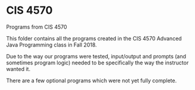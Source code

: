 # CIS 4570
Programs from CIS 4570

This folder contains all the programs created in the CIS 4570 Advanced Java Programming class in Fall 2018.

Due to the way our programs were tested, input/output and prompts (and sometimes program logic) needed to be specifically the way the instructor wanted it.

There are a few optional programs which were not yet fully complete.
